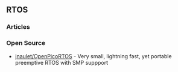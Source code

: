 ## RTOS


### Articles




### Open Source
- [jnaulet/OpenPicoRTOS](https://github.com/jnaulet/OpenPicoRTOS) - Very small, lightning fast, yet portable preemptive RTOS with SMP suppport
